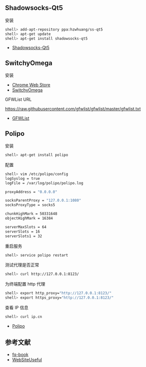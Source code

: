 ## Shadowsocks-Qt5

安装

```sh
shell> add-apt-repository ppa:hzwhuang/ss-qt5
shell> apt-get update
shell> apt-get install shadowsocks-qt5
```

- [Shadowsocks-Qt5](https://github.com/shadowsocks/shadowsocks-qt5)

## SwitchyOmega

安装

- [Chrome Web Store](https://chrome.google.com/webstore/detail/padekgcemlokbadohgkifijomclgjgif)
- [SwitchyOmega](https://github.com/FelisCatus/SwitchyOmega)

GFWList URL

https://raw.githubusercontent.com/gfwlist/gfwlist/master/gfwlist.txt

- [GFWList](https://github.com/gfwlist/gfwlist)

## Polipo

安装

```sh
shell> apt-get install polipo
```

配置

```sh
shell> vim /etc/polipo/config
logSyslog = true
logFile = /var/log/polipo/polipo.log

proxyAddress = "0.0.0.0"

socksParentProxy = "127.0.0.1:1080"
socksProxyType = socks5

chunkHighMark = 50331648
objectHighMark = 16384

serverMaxSlots = 64
serverSlots = 16
serverSlots1 = 32
```

重启服务

```sh
shell> service polipo restart
```

测试代理是否正常

```sh
shell> curl http://127.0.0.1:8123/
```

为终端配置 http 代理

```sh
shell> export http_proxy="http://127.0.0.1:8123/"
shell> export https_proxy="http://127.0.0.1:8123/"
```

查看 IP 信息

```sh
shell> curl ip.cn
```

- [Polipo](https://www.irif.fr/~jch/software/polipo/)

## 参考文献

- [fq-book](https://github.com/loremwalker/fq-book)
- [WebSiteUseful](https://github.com/loremwalker/WebSiteUseful)
